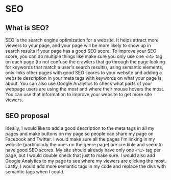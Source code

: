 # SEO

## What is SEO?

SEO is the search engine optimization for a website. It helps attract more viewers to your page, and your page will be more likely to show up in search results if your page has a good SEO score. To improve your SEO score, you can do multiple things like make sure you only use one ```<h1>``` tag on each page (to not confuse the crawlers that go through the page looking for keywords that match a user's search results), using semantic elements, only links other pages with good SEO scores to your website and adding a website description in your meta tags with keywords on what your page is about. You can also use Google Analytics to check what parts of your webpage users are using the most and where their mouse hovers the most. You can use that information to improve your website to get more site viewers.

## SEO proposal

Ideally, I would like to add a good description to the meta tags in all my pages and make buttons on my page so people can share my page on Facebook and Twitter. I would make sure all the pages I'm linking in my website (particularly the ones on the genre page) are credible and seem to have good SEO scores. My site should already have only one ```<h1>``` tag per page, but I would double check that just to make sure. I would also add Google Analytics to my page to see where my viewers are clicking the most. Lastly, I would add more semantic tags in my code and replace the divs with semantic tags when I could.
